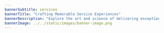 ```yaml
---
bannerSubtitle: services
bannerTitle: "Crafting Memorable Service Experiences"
bannerDescription: "Explore the art and science of delivering exceptional service that goes above and beyond. This blog delves into innovative strategies and best practices for creating lasting impressions and building strong customer relationships. From personalized interactions to anticipating client needs, we uncover how businesses can elevate service standards to exceed expectations. Join us as we dissect successful case studies, share practical tips, and inspire service excellence that not only delights customers but also drives loyalty and advocacy."
bannerImage: ../../static/images/banner-image.png
---
```

